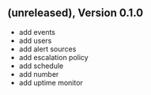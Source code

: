 ## (unreleased), Version 0.1.0

- add events
- add users
- add alert sources
- add escalation policy
- add schedule
- add number
- add uptime monitor
